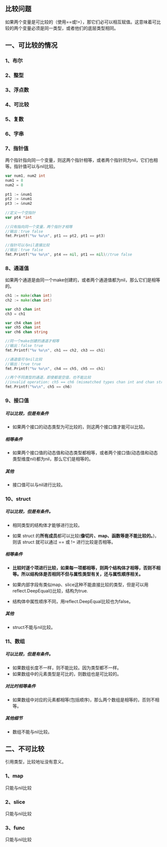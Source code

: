 ## 比较问题

如果两个变量是可比较的（使用==或!=），那它们必可以相互赋值。这意味着可比较的两个变量必须是同一类型，或者他们的底层类型相同。

## 一、可比较的情况
### 1、布尔
### 2、整型
### 3、浮点数
### 4、可比较

### 5、复数

### 6、字串

### 7、指针值

两个指针指向同一个变量，则这两个指针相等，或者两个指针同为nil，它们也相等。指针值可以与nil比较。
    
```go      
var num1, num2 int
num1 = 8
num2 = 8
 
pt1 := &num1
pt2 := &num1
pt3 := &num2
    
//定义一个空指针
var pt4 *int
 
//只有指向同一个变量，两个指针才相等
//输出：true false
fmt.Printf("%v %v\n", pt1 == pt2, pt1 == pt3)
    
//指针可以与nil直接比较
//输出：true false
fmt.Printf("%v %v\n", pt4 == nil, pt1 == nil)//true false
```

### 8、通道值
如果两个通道是由同一个make创建的，或者两个通道值都为nil，那么它们是相等的。

```go
ch1 := make(chan int)
ch2 := make(chan int)

var ch3 chan int
ch3 = ch1

var ch4 chan int
var ch5 chan int
var ch6 chan string

//同一个make创建的通道才相等
//输出：false true
fmt.Printf("%v %v\n", ch1 == ch2, ch3 == ch1)

//通道值可与nil比较
//输出：true true
fmt.Printf("%v %v\n", ch4 == ch5, ch5 == ch1)

//两个不同类型的通道，即使都是空值，也不能比较
//invalid operation: ch5 == ch6 (mismatched types chan int and chan string)
fmt.Printf("%v\n", ch5 == ch6)
```

### 9、接口值
##### 可以比较，但是有条件
* 如果两个接口的动态类型为可比较的，则这两个接口值才能可以比较。

##### 相等条件
* 如果两个接口值的动态值和动态类型都相等，或者两个接口值(动态值和动态类型维度nil)都为nil，那么它们是相等的。

##### 其他
* 接口值可以与nil进行比较。

### 10、struct
##### 可以比较，但是有条件。
* 相同类型的结构体才能够进行比较。

* 如果 struct 的**所有成员**都可以比较(**像切片、map、函数等是不能比较的。**)，则该 struct 就可以通过 == 或 != 进行比较是否相等。

##### 相等条件
* **比较时逐个项进行比较，如果每一项都相等，则两个结构体才相等，否则不相等。所以结构体是否相同不但与属性类型有关，还与属性顺序相关。**

* 如果内部字段有类似map、slice这种不能直接比较的类型，但是可以用reflect.DeepEqual()比较，结构为true.

* 结构体中属性顺序不同，用reflect.DeepEqual比较也为false。

##### 其他
* struct不能与nil比较。

### 11、数组
##### 可以比较，但是有条件。
* 如果数组长度不一样，则不能比较。因为类型都不一样。
* 如果数组中的元素类型是可比的，则数组也是可比较的。

##### 对比时相等条件
* 如果数组中对应的元素都相等(包括顺序)，那么两个数组是相等的，否则不相等。

##### 其他细节
* 数组不能与nil比较。

## 二、不可比较
引用类型，比较地址没有意义。
### 1、map
只能与nil比较

### 2、slice
只能与nil比较

### 3、func
只能与nil比较